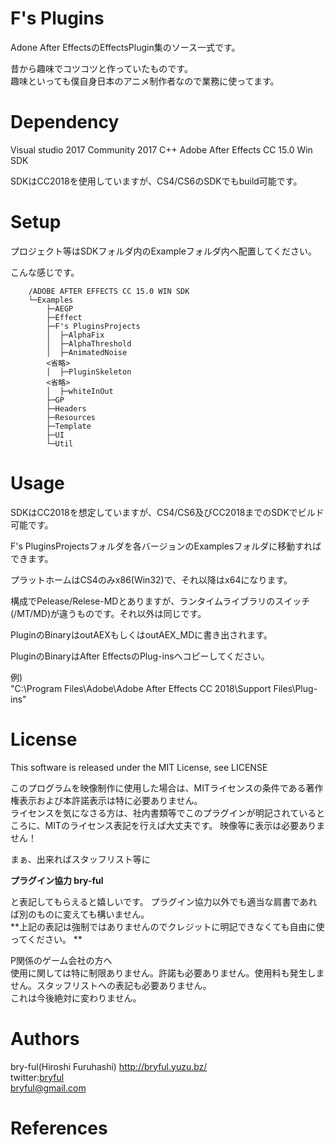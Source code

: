 # F's Plugins

Adone After EffectsのEffectsPlugin集のソース一式です。  
  
昔から趣味でコツコツと作っていたものです。  
趣味といっても僕自身日本のアニメ制作者なので業務に使ってます。


# Dependency

Visual studio 2017 Community 2017 C++
Adobe After Effects CC 15.0 Win SDK

SDKはCC2018を使用していますが、CS4/CS6のSDKでもbuild可能です。

# Setup
プロジェクト等はSDKフォルダ内のExampleフォルダ内へ配置してください。

こんな感じです。

        /ADOBE AFTER EFFECTS CC 15.0 WIN SDK  
        └─Examples  
            ├─AEGP  
            ├─Effect  
            ├─F's PluginsProjects  
            │  ├─AlphaFix  
            │  ├─AlphaThreshold  
            │  ├─AnimatedNoise  
            <省略>  
            │  ├─PluginSkeleton  
            <省略>  
            │  ├─whiteInOut  
            ├─GP 
            ├─Headers  
            ├─Resources  
            ├─Template  
            ├─UI  
            └─Util  

# Usage

SDKはCC2018を想定していますが、CS4/CS6及びCC2018までのSDKでビルド可能です。
  
F's PluginsProjectsフォルダを各バージョンのExamplesフォルダに移動すればできます。
  
プラットホームはCS4のみx86(Win32)で、それ以降はx64になります。

構成でPelease/Relese-MDとありますが、ランタイムライブラリのスイッチ(/MT/MD)が違うものです。それ以外は同じです。  
  
PluginのBinaryはoutAEXもしくはoutAEX_MDに書き出されます。  

PluginのBinaryはAfter EffectsのPlug-insへコピーしてください。  
  
例)  
"C:\Program Files\Adobe\Adobe After Effects CC 2018\Support Files\Plug-ins"


# License

This software is released under the MIT License, see LICENSE 
  
このプログラムを映像制作に使用した場合は、MITライセンスの条件である著作権表示および本許諾表示は特に必要ありません。  
ライセンスを気になさる方は、社内書類等でこのプラグインが明記されているところに、MITのライセンス表記を行えば大丈夫です。
映像等に表示は必要ありません！

まぁ、出来ればスタッフリスト等に

**プラグイン協力 bry-ful**  

と表記してもらえると嬉しいです。 プラグイン協力以外でも適当な肩書であれば別のものに変えても構いません。  
**上記の表記は強制ではありませんのでクレジットに明記できなくても自由に使ってください。 **

P関係のゲーム会社の方へ  
使用に関しては特に制限ありません。許諾も必要ありません。使用料も発生しません。スタッフリストへの表記も必要ありません。  
これは今後絶対に変わりません。



# Authors

bry-ful(Hiroshi Furuhashi) http://bryful.yuzu.bz/  
twitter:[bryful](https://twitter.com/bryful)  
bryful@gmail.com  

# References


